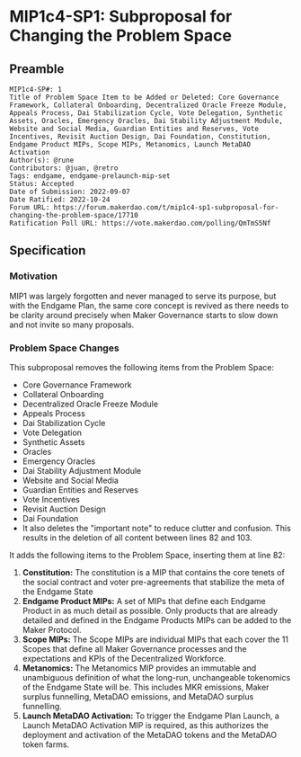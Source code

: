 # MIP1c4-SP1: Subproposal for Changing the Problem Space

## Preamble
```
MIP1c4-SP#: 1
Title of Problem Space Item to be Added or Deleted: Core Governance Framework, Collateral Onboarding, Decentralized Oracle Freeze Module, Appeals Process, Dai Stabilization Cycle, Vote Delegation, Synthetic Assets, Oracles, Emergency Oracles, Dai Stability Adjustment Module, Website and Social Media, Guardian Entities and Reserves, Vote Incentives, Revisit Auction Design, Dai Foundation, Constitution, Endgame Product MIPs, Scope MIPs, Metanomics, Launch MetaDAO Activation
Author(s): @rune
Contributors: @juan, @retro
Tags: endgame, endgame-prelaunch-mip-set
Status: Accepted
Date of Submission: 2022-09-07
Date Ratified: 2022-10-24
Forum URL: https://forum.makerdao.com/t/mip1c4-sp1-subproposal-for-changing-the-problem-space/17710
Ratification Poll URL: https://vote.makerdao.com/polling/QmTmS5Nf
```

## Specification  

### Motivation

MIP1 was largely forgotten and never managed to serve its purpose, but with the Endgame Plan, the same core concept is revived as there needs to be clarity around precisely when Maker Governance starts to slow down and not invite so many proposals.

### Problem Space Changes

This subproposal removes the following items from the Problem Space:
- Core Governance Framework
- Collateral Onboarding
- Decentralized Oracle Freeze Module
- Appeals Process
- Dai Stabilization Cycle
- Vote Delegation
- Synthetic Assets
- Oracles
- Emergency Oracles
- Dai Stability Adjustment Module
- Website and Social Media
- Guardian Entities and Reserves
- Vote Incentives
- Revisit Auction Design
- Dai Foundation
- It also deletes the "important note" to reduce clutter and confusion. This results in the deletion of all content between lines 82 and 103.

It adds the following items to the Problem Space, inserting them at line 82:

1. **Constitution:** The constitution is a MIP that contains the core tenets of the social contract and voter pre-agreements that stabilize the meta of the Endgame State
2. **Endgame Product MIPs:** A set of MIPs that define each Endgame Product in as much detail as possible. Only products that are already detailed and defined in the Endgame Products MIPs can be added to the Maker Protocol.
3. **Scope MIPs:** The Scope MIPs are individual MIPs that each cover the 11 Scopes that define all Maker Governance processes and the expectations and KPIs of the Decentralized Workforce.
4. **Metanomics:** The Metanomics MIP provides an immutable and unambiguous definition of what the long-run, unchangeable tokenomics of the Endgame State will be. This includes MKR emissions, Maker surplus funnelling, MetaDAO emissions, and MetaDAO surplus funnelling.
5. **Launch MetaDAO Activation:** To trigger the Endgame Plan Launch, a Launch MetaDAO Activation MIP is required, as this authorizes the deployment and activation of the MetaDAO tokens and the MetaDAO token farms.
